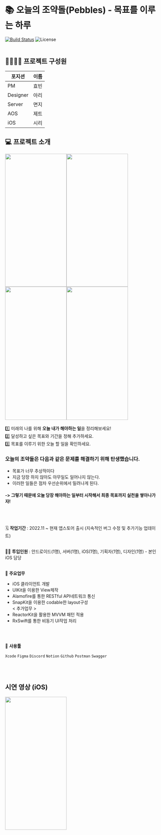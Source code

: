 📚 오늘의 조약돌(Pebbles) - 목표를 이루는 하루 
====================
[![Build Status](https://img.shields.io/badge/status-developing-green)](https://github.com/tmdgh1592/Parking-Service)
![License](https://img.shields.io/apm/l/vim-mode?color=yellowgreen)
<br><br>

## 👨‍👩‍👦‍👦 프로젝트 구성원

|포지션|이름|
|----|-----|
|PM|효빈|
|Designer|아리|
|Server|면지|
|AOS|제트|
|iOS|시리|

## 💻 프로젝트 소개
<img src="https://user-images.githubusercontent.com/80234027/203599362-f6903c9c-9fa9-4a9d-97c2-df664415b638.png"  width="200" height="432.5"><img src="https://user-images.githubusercontent.com/80234027/203599379-0e0bcdb8-012a-4684-a671-abb424942956.png"  width="200" height="432.5"><img src="https://user-images.githubusercontent.com/80234027/203599382-a29b7af4-1a1a-43e6-9abb-b5caab031257.png"  width="200" height="432.5"><img src="https://user-images.githubusercontent.com/80234027/203599387-887dcbb6-7082-4d3f-84b1-3d722b5b8f90.png"  width="200" height="432.5">
<br><br>
1️⃣ 미래의 나를 위해 **오늘 내가 해야하는 일**을 정리해보세요!<br>
2️⃣ 달성하고 싶은 목표와 기간을 정해 추가하세요.<br>
3️⃣ 목표를 이루기 위한 오늘 할 일을 확인하세요.<br>

### 오늘의 조약돌은 다음과 같은 문제를 해결하기 위해 탄생했습니다.
- 목표가 너무 추상적이다
- 지금 당장 하지 않아도 아무일도 일어나지 않는다.
- 이러한 일들은 점차 우선순위에서 밀려나게 된다.<br>
#### -> **그렇기 때문에 오늘 당장 해야하는 일부터 시작해서 최종 목표까지 실천을 쌓아나가자!**
<br><br>

🗓️ **작업기간** : 2022.11 ~ 현재 앱스토어 출시 (지속적인 버그 수정 및 추가기능 업데이트)
<br><br>

👨‍💻 **투입인원** : 안드로이드(1명), 서버(1명), iOS(1명), 기획자(1명), 디자인(1명) - 본인 iOS 담당
<br><br>

📒 **주요업무** 
- iOS 클라이언트 개발
- UIKit을 이용한 View제작
- Alamofire를 통한 RESTful API네트워크 통신
- SnapKit을 이용한 codable한 layout구성<br>
< 추가업무 >
- ReactorKit을 활용한 MVVM 패턴 적용
- RxSwift를 통한 비동기 UI작업 처리

<br><br>

🌱 **사용툴**

`Xcode` `Figma` `Discord` `Notion` `Github` `Postman` `Swagger` 

<br><br>
## 시연 영상 (iOS)

<img src="https://user-images.githubusercontent.com/80234027/203608827-db28d952-3ef9-48f9-b746-c786aa2a5ae2.gif"  width="200" height="432.5">


